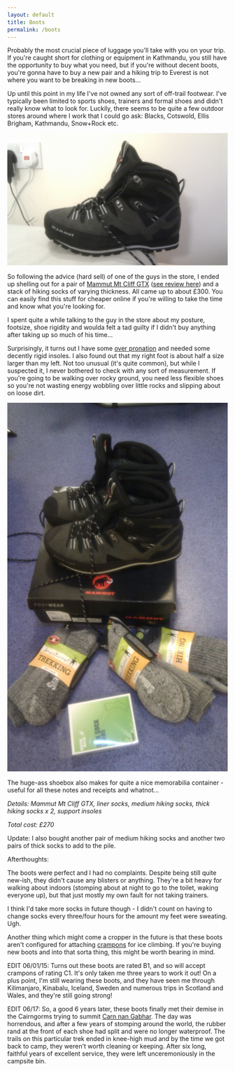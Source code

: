 ```yaml
---
layout: default
title: Boots
permalink: /boots
---
```

Probably the most crucial piece of luggage you'll take with you on your trip. If you're caught short for clothing or equipment in Kathmandu, you still have the opportunity to buy what you need, but if you're without decent boots, you're gonna have to buy a new pair and a hiking trip to Everest is not where you want to be breaking in new boots...

Up until this point in my life I've not owned any sort of off-trail footwear. I've typically been limited to sports shoes, trainers and formal shoes and didn't really know what to look for. Luckily, there seems to be quite a few outdoor stores around where I work that I could go ask: Blacks, Cotswold, Ellis Brigham, Kathmandu, Snow+Rock etc.

![](assets/boots.jpg "Mammut Mt Cliff GTX")

So following the advice (hard sell) of one of the guys in the store, I ended up shelling out for a pair of [Mammut Mt Cliff GTX](http://www.snowandrock.com/mammut%20men's%20mt%20cliff%20gtx/mammut/ski-snowboard-outdoor-sports/fcp-product/16370) ([see review here](http://www.outdoorsmagic.com/gear-news/just-in---mammut-mt-cliff-gtx/7809.html)) and a stack of hiking socks of varying thickness. All came up to about £300. You can easily find this stuff for cheaper online if you're willing to take the time and know what you're looking for.

I spent quite a while talking to the guy in the store about my posture, footsize, shoe rigidity and woulda felt a tad guilty if I didn't buy anything after taking up so much of his time...

Surprisingly, it turns out I have some [over pronation](http://www.sportsinjuryclinic.net/cybertherapist/general/pronate.htm) and needed some decently rigid insoles. I also found out that my right foot is about half a size larger than my left. Not too unusual (it's quite common), but while I suspected it, I never bothered to check with any sort of measurement. If you're going to be walking over rocky ground, you need less flexible shoes so you're not wasting energy wobbling over little rocks and slipping about on loose dirt.

![](assets/footwear.jpg "Boots and Stuff")

The huge-ass shoebox also makes for quite a nice memorabilia container - useful for all these notes and receipts and whatnot...

*Details: Mammut Mt Cliff GTX, liner socks, medium hiking socks, thick hiking socks x 2, support insoles*

*Total cost: £270*

Update: I also bought another pair of medium hiking socks and another two pairs of thick socks to add to the pile.

Afterthoughts:

The boots were perfect and I had no complaints. Despite being still quite new-ish, they didn't cause any blisters or anything. They're a bit heavy for walking about indoors (stomping about at night to go to the toilet, waking everyone up), but that just mostly my own fault for not taking trainers.

I think I'd take more socks in future though - I didn't count on having to change socks every three/four hours for the amount my feet were sweating. Ugh.

Another thing which might come a cropper in the future is that these boots aren't configured for attaching [crampons](http://en.wikipedia.org/wiki/Crampons) for ice climbing. If you're buying new boots and into that sorta thing, this might be worth bearing in mind.

EDIT 06/01/15: Turns out these boots are rated B1, and so will accept crampons of rating C1. It's only taken me three years to work it out! On a plus point, I'm still wearing these boots, and they have seen me through Kilimanjaro, Kinabalu, Iceland, Sweden and numerous trips in Scotland and Wales, and they're still going strong!

EDIT 06/17: So, a good 6 years later, these boots finally met their demise in the Cairngorms trying to summit [Carn nan Gabhar](https://www.walkhighlands.co.uk/munros/carn-nan-gabhar.php). The day was horrendous, and after a few years of stomping around the world, the rubber rand at the front of each shoe had split and were no longer waterproof. The trails on this particular trek ended in knee-high mud and by the time we got back to camp, they weren't worth cleaning or keeping. After six long, faithful years of excellent service, they were left unceremoniously in the campsite bin.